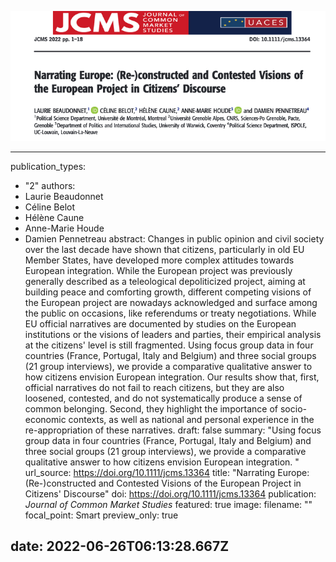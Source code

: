 
![](narrating.png)

---
publication_types:
  - "2"
authors:
  - Laurie Beaudonnet
  - Céline Belot
  - Hélène Caune
  - Anne-Marie Houde
  - Damien Pennetreau
abstract: Changes in public opinion and civil society over the last decade have
  shown that citizens, particularly in old EU Member States, have developed more
  complex attitudes towards European integration. While the European project was
  previously generally described as a teleological depoliticized project, aiming
  at building peace and comforting growth, different competing visions of the
  European project are nowadays acknowledged and surface among the public on
  occasions, like referendums or treaty negotiations. While EU official
  narratives are documented by studies on the European institutions or the
  visions of leaders and parties, their empirical analysis at the citizens'
  level is still fragmented. Using focus group data in four countries (France,
  Portugal, Italy and Belgium) and three social groups (21 group interviews), we
  provide a comparative qualitative answer to how citizens envision European
  integration. Our results show that, first, official narratives do not fail to
  reach citizens, but they are also loosened, contested, and do not
  systematically produce a sense of common belonging. Second, they highlight the
  importance of socio-economic contexts, as well as national and personal
  experience in the re-appropriation of these narratives.
draft: false
summary: "Using focus group data in four countries (France, Portugal, Italy and
  Belgium) and three social groups (21 group interviews), we provide a
  comparative qualitative answer to how citizens envision European integration.
  "
url_source: https://doi.org/10.1111/jcms.13364
title: "Narrating Europe: (Re-)constructed and Contested Visions of the European
  Project in Citizens' Discourse"
doi: https://doi.org/10.1111/jcms.13364
publication: _Journal of Common Market Studies_
featured: true
image:
  filename: ""
  focal_point: Smart
  preview_only: true

date: 2022-06-26T06:13:28.667Z
---
